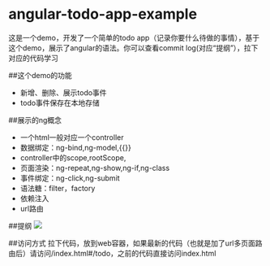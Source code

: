 # angular-todo-app-example
这是一个demo，开发了一个简单的todo app（记录你要什么待做的事情），基于这个demo，展示了angular的语法。你可以查看commit log(对应“提纲”），拉下对应的代码学习

##这个demo的功能
- 新增、删除、展示todo事件
- todo事件保存在本地存储

##展示的ng概念
- 一个html一般对应一个controller
- 数据绑定：ng-bind,ng-model,{{}}
- controller中的scope,rootScope,
- 页面渲染：ng-repeat,ng-show,ng-if,ng-class
- 事件绑定：ng-click,ng-submit
- 语法糖：filter，factory
- 依赖注入
- url路由

##提纲
![](https://github.com/giantray/angular-todo-app-example/tree/master/doc-img/tigang.png)

##访问方式
拉下代码，放到web容器，如果最新的代码（也就是加了url多页面路由后）请访问/index.html#/todo，之前的代码直接访问index.html